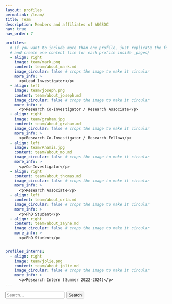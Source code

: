 ```yaml
---
layout: profiles
permalink: /team/
title: Team
description: Members and affiliates of AUGSOC
nav: true
nav_order: 7

profiles:
  # if you want to include more than one profile, just replicate the following block
  # and create one content file for each profile inside _pages/
  - align: right
    image: team/mark.png
    content: team/about_mark.md
    image_circular: false # crops the image to make it circular
    more_info: >
      <p>Lead Investigator</p>
  - align: left
    image: team/joseph.png
    content: team/about_joseph.md
    image_circular: false # crops the image to make it circular
    more_info: >
      <p>Research Co-Investigator / Research Associate</p> 
  - align: right
    image: team/graham.jpg
    content: team/about_graham.md
    image_circular: false # crops the image to make it circular
    more_info: >
      <p>Research Co-Investigator / Research Fellow</p> 
  - align: left
    image: team/Khamis.jpg
    content: team/about_mo.md
    image_circular: false # crops the image to make it circular
    more_info: >
      <p>Co-Investigator</p>  
  - align: right
    content: team/about_thomas.md
    image_circular: false # crops the image to make it circular
    more_info: >
      <p>Research Associate</p>  
  - align: left
    content: team/about_orla.md
    image_circular: false # crops the image to make it circular
    more_info: >
      <p>PhD Student</p>  
  - align: right
    content: team/about_zayne.md
    image_circular: false # crops the image to make it circular
    more_info: >
      <p>PhD Student</p>  


profiles_interns:
  - align: right
    image: team/jolie.png
    content: team/about_jolie.md
    image_circular: false # crops the image to make it circular
    more_info: >
      <p>Research Intern (Summer 2022-2024)</p>
---
```


<form id="form"> 
  <input type="search" id="query" name="q" placeholder="Search...">
  <button>Search</button>
</form>